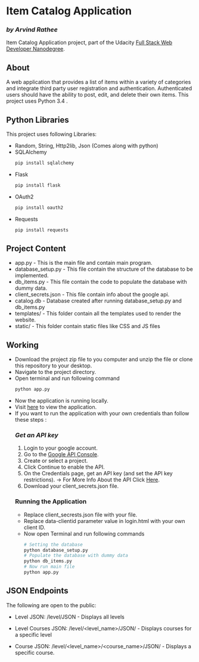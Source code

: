# Item Catalog Application
### _by Arvind Rathee_
Item Catalog Application project, part of the Udacity [Full Stack Web Developer Nanodegree](https://www.udacity.com/course/full-stack-web-developer-nanodegree--nd004).
## About
A web application that provides a list of items within a variety of categories and integrate third party user registration and authentication. Authenticated users should have the ability to post, edit, and delete their own items. This project uses Python 3.4 .
## Python Libraries
This project uses following Libraries:
- Random, String, Http2lib, Json (Comes along with python)
- SQLAlchemy 
    ```python
    pip install sqlalchemy
    ```
- Flask
    ```python
    pip install flask
    ```
- OAuth2
    ```python
    pip install oauth2
    ```
- Requests
    ```python
    pip install requests
    ```
## Project Content
- app.py - This is the main file and contain main program.
- database_setup.py - This file contain the structure of the database to be implemented.
- db_items.py - This file contain the code to populate the database with dummy data.
- client_secrets.json - This file contain info about the google api.
- catalog.db - Database created after running database_setup.py and db_items.py
- templates/ - This folder contain all the templates used to render the website.
- static/ - This folder contain static files like CSS and JS files
## Working
* Download the project zip file to you computer and unzip the file or clone this repository to your desktop.
* Navigate to the project directory.
* Open terminal and run following command
    ```python
    python app.py
    ```
* Now the application is running locally.
* Visit [here](http://localhost:5000/) to view the application.
* If you want to run the application with your own credentials than follow these steps :
    ### _Get an API key_
    1. Login to your google account.
    2. Go to the [Google API Console](https://console.developers.google.com/flows/enableapi?apiid=places_backend&reusekey=true).
    3. Create or select a project.
    4. Click Continue to enable the API.
    5. On the Credentials page, get an API key (and set the API key restrictions).
        -> For More Info About the API Click [Here](https://developers.google.com/identity/protocols/OAuth2).
    6. Download your client_secrets.json file.
    ### Running the Application
    - Replace client_secrests.json file with your file.
    - Replace data-clientid parameter value in login.html with your own client ID.
    - Now open Terminal and run following commands
        ```python
        # Setting the database
        python database_setup.py
        # Populate the database with dummy data
        python db_items.py
        # Now run main file
        python app.py
        ```

## JSON Endpoints
The following are open to the public:
* Level JSON: /level/JSON - Displays all levels

* Level Courses JSON: /level/<level_name>/JSON/ - Displays courses for a specific level

* Course JSON: /level/<level_name>/<course_name>/JSON/ - Displays a specific course.
